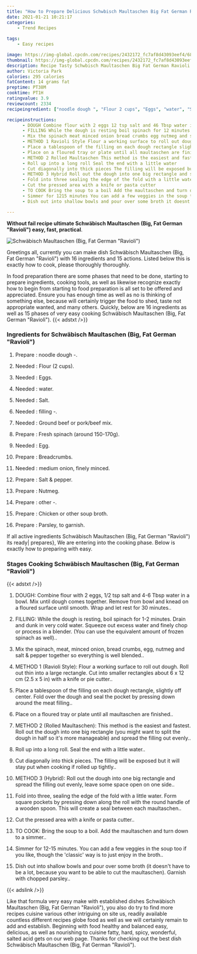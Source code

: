 ```yaml
---
title: "How to Prepare Delicious Schwbisch Maultaschen Big Fat German Ravioli"
date: 2021-01-21 10:21:17
categories:
    - Trend Recipes
    
tags:
    - Easy recipes

image: https://img-global.cpcdn.com/recipes/2432172_fc7af8d43093eef4/680x482cq70/schwabisch-maultaschen-big-fat-german-ravioli-recipe-main-photo.jpg
thumbnail: https://img-global.cpcdn.com/recipes/2432172_fc7af8d43093eef4/350x250cq70/schwabisch-maultaschen-big-fat-german-ravioli-recipe-main-photo.jpg
description: Recipe Tasty Schwbisch Maultaschen Big Fat German Ravioli with 16 ingredients and 15 stages of easy cooking.
author: Victoria Park
calories: 295 calories
fatContent: 14 grams fat
preptime: PT38M
cooktime: PT1H
ratingvalue: 3.9
reviewcount: 2334
recipeingredient: ["noodle dough ", "Flour 2 cups", "Eggs", "water", "Salt", "filling ", "Ground beef or porkbeef mix", "Fresh spinach around 150170g", "Egg", "Breadcrumbs", "medium onion finely minced", "Salt  pepper", "Nutmeg", "other ", "Chicken or other soup broth", "Parsley to garnish"]

recipeinstructions: 
      - DOUGH Combine flour with 2 eggs 12 tsp salt and 46 Tbsp water in a bowl Mix until dough comes together Remove from bowl and knead on a floured surface until smooth Wrap and let rest for 30 minutes 
      - FILLING While the dough is resting boil spinach for 12 minutes Drain and dunk in very cold water Squeeze out excess water and finely chop or process in a blender You can use the equivalent amount of frozen spinach as well 
      - Mix the spinach meat minced onion bread crumbs egg nutmeg and salt  pepper together so everything is well blended 
      - METHOD 1 Ravioli Style Flour a working surface to roll out dough Roll out thin into a large rectangle Cut into smaller rectangles about 6 x 12 cm 25 x 5 in with a knife or pie cutter 
      - Place a tablespoon of the filling on each dough rectangle slightly off center Fold over the dough and seal the pocket by pressing down around the meat filling 
      - Place on a floured tray or plate until all maultaschen are finished 
      - METHOD 2 Rolled Maultaschen This method is the easiest and fastest Roll out the dough into one big rectangle you might want to split the dough in half so its more manageable and spread the filling out evenly 
      - Roll up into a long roll Seal the end with a little water 
      - Cut diagonally into thick pieces The filling will be exposed but it will stay put when cooking if rolled up tightly 
      - METHOD 3 Hybrid Roll out the dough into one big rectangle and spread the filling out evenly leave some space open on one side 
      - Fold into three sealing the edge of the fold with a little water Form square pockets by pressing down along the roll with the round handle of a wooden spoon This will create a seal between each maultaschen 
      - Cut the pressed area with a knife or pasta cutter 
      - TO COOK Bring the soup to a boil Add the maultaschen and turn down to a simmer 
      - Simmer for 1215 minutes You can add a few veggies in the soup too if you like though the classic way is to just enjoy in the broth 
      - Dish out into shallow bowls and pour over some broth it doesnt have to be a lot because you want to be able to cut the maultaschen Garnish with chopped parsley

---
```




**Without fail recipe ultimate Schwäbisch Maultaschen (Big, Fat German &#34;Ravioli&#34;) easy, fast, practical**. 


![Schwäbisch Maultaschen (Big, Fat German &#34;Ravioli&#34;)](https://img-global.cpcdn.com/recipes/2432172_fc7af8d43093eef4/680x482cq70/schwabisch-maultaschen-big-fat-german-ravioli-recipe-main-photo.jpg "Schwäbisch Maultaschen (Big, Fat German &#34;Ravioli&#34;)")




Greetings all, currently you can make dish Schwäbisch Maultaschen (Big, Fat German &#34;Ravioli&#34;) with 16 ingredients and 15 actions. Listed below this is exactly how to cook, please thoroughly thoroughly.

In food preparation there are some phases that need to be done, starting to prepare ingredients, cooking tools, as well as likewise recognize exactly how to begin from starting to food preparation is all set to be offered and appreciated. Ensure you has enough time as well as no is thinking of something else, because will certainly trigger the food to shed, taste not appropriate wanted, and many others. Quickly, below are 16 ingredients as well as 15 phases of very easy cooking Schwäbisch Maultaschen (Big, Fat German &#34;Ravioli&#34;).
{{< adstxt />}}

### Ingredients for Schwäbisch Maultaschen (Big, Fat German &#34;Ravioli&#34;)


1. Prepare  : noodle dough -.

1. Needed  : Flour (2 cups).

1. Needed  : Eggs.

1. Needed  : water.

1. Needed  : Salt.

1. Needed  : filling -.

1. Needed  : Ground beef or pork/beef mix.

1. Prepare  : Fresh spinach (around 150-170g).

1. Needed  : Egg.

1. Prepare  : Breadcrumbs.

1. Needed  : medium onion, finely minced.

1. Prepare  : Salt &amp; pepper.

1. Prepare  : Nutmeg.

1. Prepare  : other -.

1. Prepare  : Chicken or other soup broth.

1. Prepare  : Parsley, to garnish.



If all active ingredients Schwäbisch Maultaschen (Big, Fat German &#34;Ravioli&#34;) its ready| prepares}, We are entering into the cooking phase. Below is exactly how to preparing with easy.

### Stages Cooking Schwäbisch Maultaschen (Big, Fat German &#34;Ravioli&#34;)

{{< adstxt />}}


1. DOUGH: Combine flour with 2 eggs, 1/2 tsp salt and 4-6 Tbsp water in a bowl. Mix until dough comes together. Remove from bowl and knead on a floured surface until smooth. Wrap and let rest for 30 minutes..



1. FILLING: While the dough is resting, boil spinach for 1-2 minutes. Drain and dunk in very cold water. Squeeze out excess water and finely chop or process in a blender. (You can use the equivalent amount of frozen spinach as well)..



1. Mix the spinach, meat, minced onion, bread crumbs, egg, nutmeg and salt &amp; pepper together so everything is well blended..



1. METHOD 1 (Ravioli Style): Flour a working surface to roll out dough. Roll out thin into a large rectangle. Cut into smaller rectangles about 6 x 12 cm (2.5 x 5 in) with a knife or pie cutter..



1. Place a tablespoon of the filling on each dough rectangle, slightly off center. Fold over the dough and seal the pocket by pressing down around the meat filling..



1. Place on a floured tray or plate until all maultaschen are finished..



1. METHOD 2 (Rolled Maultaschen): This method is the easiest and fastest. Roll out the dough into one big rectangle (you might want to split the dough in half so it&#39;s more manageable) and spread the filling out evenly..



1. Roll up into a long roll. Seal the end with a little water..



1. Cut diagonally into thick pieces. The filling will be exposed but it will stay put when cooking if rolled up tightly..



1. METHOD 3 (Hybrid): Roll out the dough into one big rectangle and spread the filling out evenly, leave some space open on one side..



1. Fold into three, sealing the edge of the fold with a little water. Form square pockets by pressing down along the roll with the round handle of a wooden spoon. This will create a seal between each maultaschen..



1. Cut the pressed area with a knife or pasta cutter..



1. TO COOK: Bring the soup to a boil. Add the maultaschen and turn down to a simmer..



1. Simmer for 12-15 minutes. You can add a few veggies in the soup too if you like, though the &#39;classic&#39; way is to just enjoy in the broth..



1. Dish out into shallow bowls and pour over some broth (it doesn&#39;t have to be a lot, because you want to be able to cut the maultaschen). Garnish with chopped parsley..





{{< adslink />}}

Like that formula very easy make with established dishes Schwäbisch Maultaschen (Big, Fat German &#34;Ravioli&#34;), you also do try to find more recipes cuisine various other intriguing on site us, readily available countless different recipes globe food as well as we will certainly remain to add and establish. Beginning with food healthy and balanced easy, delicious, as well as nourishing to cuisine fatty, hard, spicy, wonderful, salted acid gets on our web page. Thanks for checking out the best dish Schwäbisch Maultaschen (Big, Fat German &#34;Ravioli&#34;).
